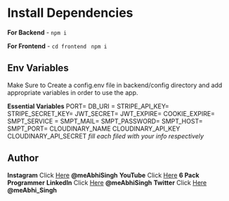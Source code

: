 
# Install Dependencies

**For Backend** - `npm i`

**For Frontend** - `cd frontend` ` npm i`

## Env Variables

Make Sure to Create a config.env file in backend/config directory and add appropriate variables in order to use the app.

**Essential Variables**
PORT=
DB_URI =
STRIPE_API_KEY=
STRIPE_SECRET_KEY=
JWT_SECRET=
JWT_EXPIRE=
COOKIE_EXPIRE=
SMPT_SERVICE =
SMPT_MAIL=
SMPT_PASSWORD=
SMPT_HOST=
SMPT_PORT=
CLOUDINARY_NAME
CLOUDINARY_API_KEY
CLOUDINARY_API_SECRET
_fill each filed with your info respectively_

## Author

**Instagram** Click [Here](https://www.instagram.com/meabhisingh) **@meAbhiSingh**
**YouTube** Click [Here](https://www.youtube.com/channel/UCO7afj9AUo0zV69pqEYhcjw/) **6 Pack Programmer**
**LinkedIn** Click [Here](https://in.linkedin.com/in/meabhisingh) **@meAbhiSingh**
**Twitter** Click [Here](https://twitter.com/meAbhi_Singh) **@meAbhi_Singh**
